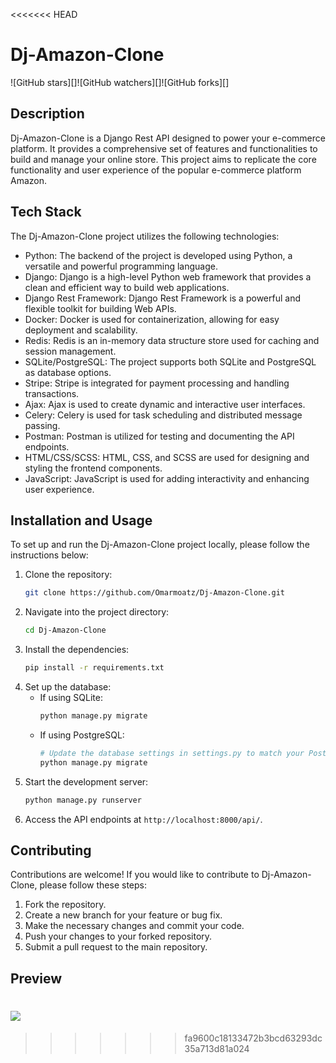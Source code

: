 <<<<<<< HEAD
# Dj-Amazon-Clone

![GitHub stars][]![GitHub watchers][]![GitHub forks][]

## Description
Dj-Amazon-Clone is a Django Rest API designed to power your e-commerce platform. It provides a comprehensive set of features and functionalities to build and manage your online store. This project aims to replicate the core functionality and user experience of the popular e-commerce platform Amazon.

## Tech Stack
The Dj-Amazon-Clone project utilizes the following technologies:
- Python: The backend of the project is developed using Python, a versatile and powerful programming language.
- Django: Django is a high-level Python web framework that provides a clean and efficient way to build web applications.
- Django Rest Framework: Django Rest Framework is a powerful and flexible toolkit for building Web APIs.
- Docker: Docker is used for containerization, allowing for easy deployment and scalability.
- Redis: Redis is an in-memory data structure store used for caching and session management.
- SQLite/PostgreSQL: The project supports both SQLite and PostgreSQL as database options.
- Stripe: Stripe is integrated for payment processing and handling transactions.
- Ajax: Ajax is used to create dynamic and interactive user interfaces.
- Celery: Celery is used for task scheduling and distributed message passing.
- Postman: Postman is utilized for testing and documenting the API endpoints.
- HTML/CSS/SCSS: HTML, CSS, and SCSS are used for designing and styling the frontend components.
- JavaScript: JavaScript is used for adding interactivity and enhancing user experience.

## Installation and Usage
To set up and run the Dj-Amazon-Clone project locally, please follow the instructions below:
1. Clone the repository:
   ```bash
   git clone https://github.com/Omarmoatz/Dj-Amazon-Clone.git
   ```
2. Navigate into the project directory:
   ```bash
   cd Dj-Amazon-Clone
   ```
3. Install the dependencies:
   ```bash
   pip install -r requirements.txt
   ```
4. Set up the database:
   - If using SQLite:
     ```bash
     python manage.py migrate
     ```
   - If using PostgreSQL:
     ```bash
     # Update the database settings in settings.py to match your PostgreSQL configuration
     python manage.py migrate
     ```
5. Start the development server:
   ```bash
   python manage.py runserver
   ```
6. Access the API endpoints at `http://localhost:8000/api/`.

## Contributing
Contributions are welcome! If you would like to contribute to Dj-Amazon-Clone, please follow these steps:
1. Fork the repository.
2. Create a new branch for your feature or bug fix.
3. Make the necessary changes and commit your code.
4. Push your changes to your forked repository.
5. Submit a pull request to the main repository.

## Preview
![](screenshot.png)
=======

>>>>>>> fa9600c18133472b3bcd63293dc35a713d81a024

